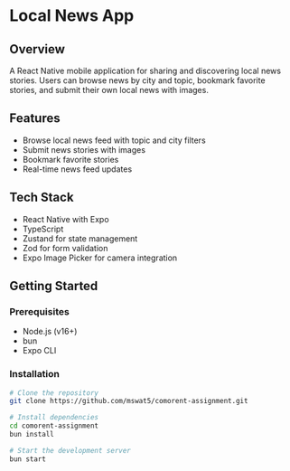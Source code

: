 # Local News App

## Overview

A React Native mobile application for sharing and discovering local news stories. Users can browse news by city and topic, bookmark favorite stories, and submit their own local news with images.

## Features

- Browse local news feed with topic and city filters
- Submit news stories with images
- Bookmark favorite stories
- Real-time news feed updates

## Tech Stack

- React Native with Expo
- TypeScript
- Zustand for state management
- Zod for form validation
- Expo Image Picker for camera integration

## Getting Started

### Prerequisites

- Node.js (v16+)
- bun
- Expo CLI

### Installation

```bash
# Clone the repository
git clone https://github.com/mswat5/comorent-assignment.git

# Install dependencies
cd comorent-assignment
bun install

# Start the development server
bun start
```
